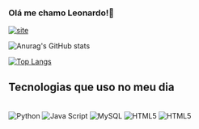 ### Olá me chamo Leonardo!👋</br>
[![site](https://img.shields.io/badge/LinkedIn-0077B5?style=for-the-badge&logo=linkedin&logoColor=white)](https://www.linkedin.com/in/leonardo-willian-3908151a3/)<br/>

![Anurag's GitHub stats](https://github-readme-stats.vercel.app/api?username=HIRO-Leonardo&showicons=true&theme=tokyonight)<br/>

[![Top Langs](https://github-readme-stats.vercel.app/api/top-langs/?username=HIRO-Leonardo&layout=donut&theme=tokyonight)](https://github.com/anuraghazra/github-readme-stats)


## Tecnologias que uso no meu dia <br/>

<div sytle="display: incline block"> <br/>
  <img  align="center" alt="Python" src="https://img.shields.io/badge/Python-3776AB?style=for-the-badge&logo=python&logoColor=black" />
  <img  align="center" alt="Java Script" src="https://img.shields.io/badge/JavaScript-F7DF1E?style=for-the-badge&logo=javascript&logoColor=black" />
  <img  align="center" alt="MySQL" src="https://img.shields.io/badge/MySQL-00000F?style=for-the-badge&logo=mysql&logoColor=white" />
  <img  align="center" alt="HTML5" src="https://img.shields.io/badge/HTML-239120?style=for-the-badge&logo=html5&logoColor=white" />
  <img  align="center" alt="HTML5" src="https://img.shields.io/badge/CSS-239120?&style=for-the-badge&logo=css3&logoColor=white" />
  
</div>

